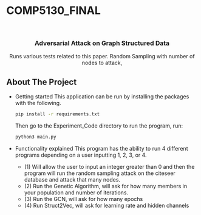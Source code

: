 # COMP5130_FINAL
<!-- Project Title -->
<br />
<div align="center">
  <h3 align="center">Adversarial Attack on Graph Structured Data</h3>

  <p align="center">
    Runs various tests related to this paper. Random Sampling with number of nodes to attack, 
    <br />
  </p>
</div>

<!-- ABOUT THE PROJECT -->
## About The Project


* Getting started
  This application can be run by installing the packages with the following.
  ```sh
  pip install -r requirements.txt
  ```

  Then go to the Experiment_Code directory to run the program, run:
  ```sh
  python3 main.py
  ```

* Functionality explained
  This program has the ability to run 4 different programs depending on a user inputting 1, 2, 3, or 4.
  * (1) Will allow the user to input an integer greater than 0 and then the program will run the random sampling attack on the citeseer database and attack that many nodes.
  * (2) Run the Genetic Algorithm, will ask for how many members in your population and number of iterations.
  * (3) Run the GCN, will ask for how many epochs
  * (4) Run Struct2Vec, will ask for learning rate and hidden channels
